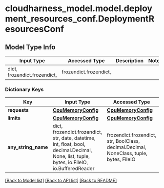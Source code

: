 # cloudharness_model.model.deployment_resources_conf.DeploymentResourcesConf

## Model Type Info
Input Type | Accessed Type | Description | Notes
------------ | ------------- | ------------- | -------------
dict, frozendict.frozendict,  | frozendict.frozendict,  |  | 

### Dictionary Keys
Key | Input Type | Accessed Type | Description | Notes
------------ | ------------- | ------------- | ------------- | -------------
**requests** | [**CpuMemoryConfig**](CpuMemoryConfig.md) | [**CpuMemoryConfig**](CpuMemoryConfig.md) |  | [optional] 
**limits** | [**CpuMemoryConfig**](CpuMemoryConfig.md) | [**CpuMemoryConfig**](CpuMemoryConfig.md) |  | [optional] 
**any_string_name** | dict, frozendict.frozendict, str, date, datetime, int, float, bool, decimal.Decimal, None, list, tuple, bytes, io.FileIO, io.BufferedReader | frozendict.frozendict, str, BoolClass, decimal.Decimal, NoneClass, tuple, bytes, FileIO | any string name can be used but the value must be the correct type | [optional]

[[Back to Model list]](../../README.md#documentation-for-models) [[Back to API list]](../../README.md#documentation-for-api-endpoints) [[Back to README]](../../README.md)

